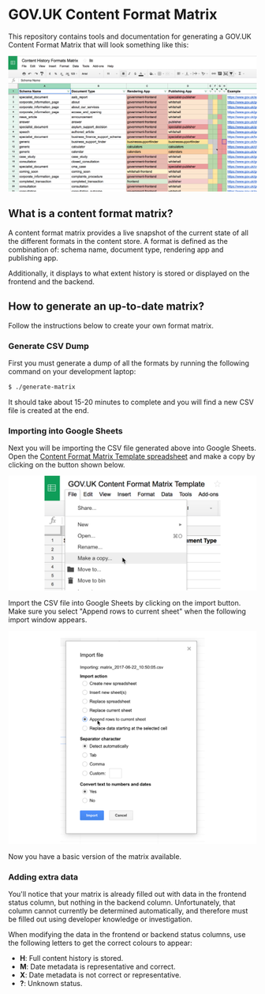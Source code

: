# GOV.UK Content Format Matrix

This repository contains tools and documentation for generating a GOV.UK Content Format Matrix that will look something like this:

![Example Content Format Matrix](images/screenshot.png)

## What is a content format matrix?

A content format matrix provides a live snapshot of the current state of all the different formats in the content store. A format is defined as the combination of: schema name, document type, rendering app and publishing app.

Additionally, it displays to what extent history is stored or displayed on the frontend and the backend.

## How to generate an up-to-date matrix?

Follow the instructions below to create your own format matrix.

### Generate CSV Dump

First you must generate a dump of all the formats by running the following command on your development laptop:

```bash
$ ./generate-matrix
```

It should take about 15-20 minutes to complete and you will find a new CSV file is created at the end.

### Importing into Google Sheets

Next you will be importing the CSV file generated above into Google Sheets. Open the [Content Format Matrix Template spreadsheet][matrix-template] and make a copy by clicking on the button shown below.

![Make a copy](images/make-a-copy.png)

Import the CSV file into Google Sheets by clicking on the import button. Make sure you select "Append rows to current sheet" when the following import window appears.

![Append rows to current sheet](images/import-append.png)

Now you have a basic version of the matrix available.

### Adding extra data

You'll notice that your matrix is already filled out with data in the frontend status column, but nothing in the backend column. Unfortunately, that column cannot currently be determined automatically, and therefore must be filled out using developer knowledge or investigation.

When modifying the data in the frontend or backend status columns, use the following letters to get the correct colours to appear:

- **H**: Full content history is stored.
- **M**: Date metadata is representative and correct.
- **X**: Date metadata is not correct or representative.
- **?**: Unknown status.

[matrix-template]: https://docs.google.com/a/digital.cabinet-office.gov.uk/spreadsheets/d/1KHiXEVvISrmUN8ou_VuIGnQL4GPOJOa0xAu4eP0tleY/edit?usp=sharing
